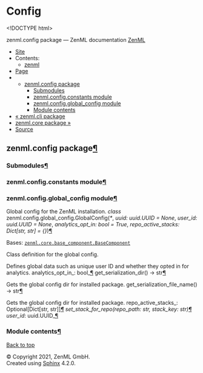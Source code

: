 # Config

&lt;!DOCTYPE html&gt;

zenml.config package — ZenML documentation  [ZenML](https://github.com/zenml-io/zenml/tree/25d9c27ff1e23c67d7247993006f83f8404d83c4/docs/sphinx_docs/_build/html/index.html)

*  [Site](https://github.com/zenml-io/zenml/tree/25d9c27ff1e23c67d7247993006f83f8404d83c4/docs/sphinx_docs/_build/html/index.html)
  * Contents:
    * [zenml](https://github.com/zenml-io/zenml/tree/25d9c27ff1e23c67d7247993006f83f8404d83c4/docs/sphinx_docs/_build/html/modules.html)
*  [Page](zenml.config.md)
  * * [zenml.config package](zenml.config.md)
      * [Submodules](zenml.config.md#submodules)
      * [zenml.config.constants module](zenml.config.md#module-zenml.config.constants)
      * [zenml.config.global\_config module](zenml.config.md#module-zenml.config.global_config)
      * [Module contents](zenml.config.md#module-zenml.config)
* [ « zenml.cli package](zenml.cli.md)
* [ zenml.core package »](zenml.core.md)
*  [Source](https://github.com/zenml-io/zenml/tree/25d9c27ff1e23c67d7247993006f83f8404d83c4/docs/sphinx_docs/_build/html/_sources/zenml.config.rst.txt)

## zenml.config package[¶](zenml.config.md#zenml-config-package)

### Submodules[¶](zenml.config.md#submodules)

### zenml.config.constants module[¶](zenml.config.md#module-zenml.config.constants)

### zenml.config.global\_config module[¶](zenml.config.md#module-zenml.config.global_config)

Global config for the ZenML installation. _class_ zenml.config.global\_config.GlobalConfig\(_\*_, _uuid: uuid.UUID = None_, _user\_id: uuid.UUID = None_, _analytics\_opt\_in: bool = True_, _repo\_active\_stacks: Dict\[str, str\] = {}_\)[¶](zenml.config.md#zenml.config.global_config.GlobalConfig)

Bases: [`zenml.core.base_component.BaseComponent`](zenml.core.md#zenml.core.base_component.BaseComponent)

Class definition for the global config.

Defines global data such as unique user ID and whether they opted in for analytics. analytics\_opt\_in_: bool_[¶](zenml.config.md#zenml.config.global_config.GlobalConfig.analytics_opt_in) get\_serialization\_dir\(\) → str[¶](zenml.config.md#zenml.config.global_config.GlobalConfig.get_serialization_dir)

Gets the global config dir for installed package. get\_serialization\_file\_name\(\) → str[¶](zenml.config.md#zenml.config.global_config.GlobalConfig.get_serialization_file_name)

Gets the global config dir for installed package. repo\_active\_stacks_: Optional\[Dict\[str, str\]\]_[¶](zenml.config.md#zenml.config.global_config.GlobalConfig.repo_active_stacks) set\_stack\_for\_repo\(_repo\_path: str_, _stack\_key: str_\)[¶](zenml.config.md#zenml.config.global_config.GlobalConfig.set_stack_for_repo) user\_id_: uuid.UUID_[¶](zenml.config.md#zenml.config.global_config.GlobalConfig.user_id)

### Module contents[¶](zenml.config.md#module-zenml.config)

 [Back to top](zenml.config.md)

 © Copyright 2021, ZenML GmbH.  
 Created using [Sphinx](http://sphinx-doc.org/) 4.2.0.  


